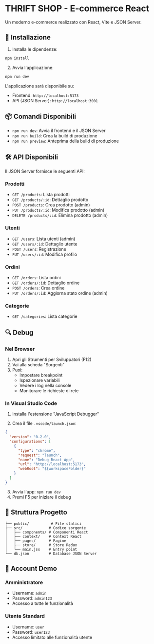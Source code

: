 # THRIFT SHOP - E-commerce React

Un moderno e-commerce realizzato con React, Vite e JSON Server.

## 🚀 Installazione

1. Installa le dipendenze:
```bash
npm install
```

2. Avvia l'applicazione:
```bash
npm run dev
```

L'applicazione sarà disponibile su:
- Frontend: `http://localhost:5173`
- API (JSON Server): `http://localhost:3001`

## 📦 Comandi Disponibili

- `npm run dev`: Avvia il frontend e il JSON Server
- `npm run build`: Crea la build di produzione
- `npm run preview`: Anteprima della build di produzione

## 🛠️ API Disponibili

Il JSON Server fornisce le seguenti API:

### Prodotti
- `GET /products`: Lista prodotti
- `GET /products/:id`: Dettaglio prodotto
- `POST /products`: Crea prodotto (admin)
- `PUT /products/:id`: Modifica prodotto (admin)
- `DELETE /products/:id`: Elimina prodotto (admin)

### Utenti
- `GET /users`: Lista utenti (admin)
- `GET /users/:id`: Dettaglio utente
- `POST /users`: Registrazione
- `PUT /users/:id`: Modifica profilo

### Ordini
- `GET /orders`: Lista ordini
- `GET /orders/:id`: Dettaglio ordine
- `POST /orders`: Crea ordine
- `PUT /orders/:id`: Aggiorna stato ordine (admin)

### Categorie
- `GET /categories`: Lista categorie

## 🔍 Debug

### Nel Browser

1. Apri gli Strumenti per Sviluppatori (F12)
2. Vai alla scheda "Sorgenti"
3. Puoi:
   - Impostare breakpoint
   - Ispezionare variabili
   - Vedere i log nella console
   - Monitorare le richieste di rete

### In Visual Studio Code

1. Installa l'estensione "JavaScript Debugger"

2. Crea il file `.vscode/launch.json`:
```json
{
  "version": "0.2.0",
  "configurations": [
    {
      "type": "chrome",
      "request": "launch",
      "name": "Debug React App",
      "url": "http://localhost:5173",
      "webRoot": "${workspaceFolder}"
    }
  ]
}
```

3. Avvia l'app: `npm run dev`
4. Premi F5 per iniziare il debug

## 📁 Struttura Progetto

```
├── public/          # File statici
├── src/            # Codice sorgente
│   ├── components/ # Componenti React
│   ├── context/    # Context React
│   ├── pages/      # Pagine
│   ├── store/      # Store Redux
│   └── main.jsx    # Entry point
└── db.json         # Database JSON Server
```

## 👥 Account Demo

### Amministratore
- Username: `admin`
- Password: `admin123`
- Accesso a tutte le funzionalità

### Utente Standard
- Username: `user`
- Password: `user123`
- Accesso limitato alle funzionalità utente